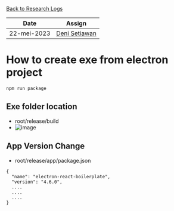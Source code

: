 [Back to Research Logs](https://github.com/denitiawan/research-electron-react-boilerplate-autoupdater/blob/main/research-logs/readme.md)

|Date|Assign|
|--|--|
|22-mei-2023|[Deni Setiawan](https://github.com/denitiawan)|
# How to create exe from electron project
```
npm run package
```

## Exe folder location
- root/release/build
- ![image](https://github.com/denitiawan/research-electron-react-boilerplate-autoupdater/assets/11941308/9ebe4074-f5d8-43aa-b944-6da8f889eed5)

## App Version Change
- root/release/app/package.json
```
{
  "name": "electron-react-boilerplate",
  "version": "4.6.0",
  ....
  ....
  ....
}

```
